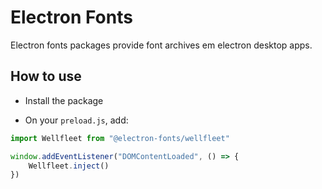 # Electron Fonts

Electron fonts packages provide font archives em electron desktop apps.

## How to use

* Install the package

* On your `preload.js`, add:

```ts
import Wellfleet from "@electron-fonts/wellfleet"

window.addEventListener("DOMContentLoaded", () => {
    Wellfleet.inject()
})
```